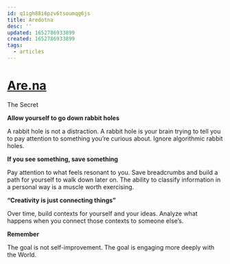 ```yaml
---
id: q1igh88i6pzv6tsoumqg6js
title: Aredotna
desc: ''
updated: 1652786933899
created: 1652786933899
tags:
  - articles
---
```


# [Are.na](https://www.are.na/)

The Secret

**Allow yourself to go down rabbit holes**

A rabbit hole is not a distraction. A rabbit hole is your brain trying to tell you to pay attention to something you’re curious about. Ignore algorithmic rabbit holes.

**If you see something, save something**

Pay attention to what feels resonant to you. Save breadcrumbs and build a path for yourself to walk down later on. The ability to classify information in a personal way is a muscle worth exercising.

**“Creativity is just connecting things”**

Over time, build contexts for yourself and your ideas. Analyze what happens when you connect those contexts to someone else’s.

**Remember**

The goal is not self-improvement. The goal is engaging more deeply with the World.
